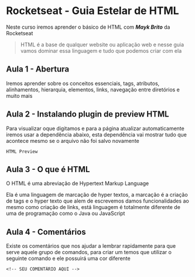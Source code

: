 # Rocketseat - Guia Estelar de HTML
Neste curso iremos aprender o básico de HTML com _**Mayk Brito**_ da Rocketseat

>HTML é a base de qualquer website ou aplicação web e nesse guia vamos dominar essa linguagem e tudo que podemos criar com ela

## Aula 1 - Abertura
Iremos aprender sobre os conceitos essenciais, tags, atributos, alinhamentos, hierarquia, elementos, links, navegação entre diretórios e muito mais

## Aula 2 - Instalando plugin de preview HTML
Para visualizar oque digitamos e para a página atualizar automaticamente iremos usar a dependência abaixo, esta dependência vai mostrar tudo que acontece mesmo se o arquivo não foi salvo novamente
````
HTML Preview
````

## Aula 3 - O que é HTML
O HTML é uma abreviação de Hypertext Markup Language

Ela é uma linguagem de marcação de hyper textos, a marcação é a criação de tags e o hyper texto que alem de escrevemos damos funcionalidades ao mesmo como criação de links, está linguagem é totalmente diferente de uma de programação como o Java ou JavaScript

## Aula 4 - Comentários
Existe os comentários que nos ajudar a lembrar rapidamente para que serve aquele grupo de comandos, para criar um temos que utilizar o seguinte comando e ele possuirá uma cor diferente
````
<!-- SEU COMENTÁRIO AQUI -->
````
